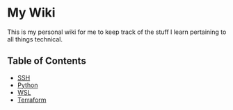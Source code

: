 # My Wiki

This is my personal wiki for me to keep track of the stuff I learn pertaining to all things technical.

## Table of Contents

* [SSH](./wiki-pages/ssh/README.md)
* [Python](./wiki-pages/python/README.md)
* [WSL](./wiki-pages/wsl/README.md)
* [Terraform](./wiki-pages/terraform/README.md)
